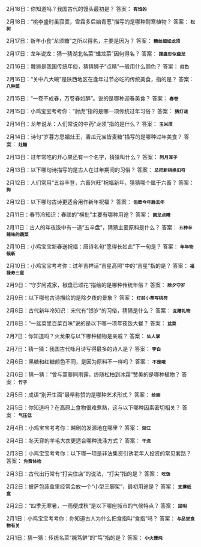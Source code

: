 2月18日：你知道吗？我国古代的馒头最初是？ 答案： **`有馅的`**

2月18日：“桃李盛时虽寂寞，雪霜多后始青葱”描写的是哪种耐寒植物？ 答案： **`松树`**

2月17日：新年小食“龙须糖”之所以得名，主要是因为？ 答案： **`糖丝细如龙须`**

2月17日：龙年说龙：猜一猜湖北名菜“蟠龙菜”因何得名？ 答案： **`摆盘形似盘龙`**

2月16日：舞狮是我国传统年俗，猜猜狮子“点睛”—般用什么颜色？ 答案： **`红色`**

2月16日：“关中八大碗”是陕西地区在逢年过节必吃的传统美食，指的是？ 答案： **`八种菜`**

2月15日：“一卷不成春，万卷春如醉”。说的是哪种迎春美食？ 答案： **`春卷`**

2月15日：小鸡宝宝考考你：“射虎”指的是哪一项传统过年习俗？ 答案： **`猜灯谜`**

2月14日：龙年说龙：人们常说的中药“龙须”指的是什么？ 答案： **`玉米须`**

2月14日：诗句“岁暮方思媚灶王，香瓜元宝皆麦糖”描写的是哪种过年美食？ 答案： **`灶糖`**

2月13日：过年常吃的开心果还有一个名字，猜猜叫什么？ 答案： **`阿月浑子`**

2月13日：以下哪句诗描写的是古人在过年期间的习俗？ 答案： **`总把新桃换旧符`**

2月12日：人们常用“五谷丰登，六畜兴旺”祝福新年，猜猜哪个属于六畜？ 答案： **`狗`**

2月12日：以下哪句古诗更适合用作新年祝福？ 答案： **`但愿今年胜去年`**

2月11日：春节冷知识：春联的“横批”主要有哪种用途？ 答案： **`画龙点睛`**

2月11日：古人的年夜饭中有一道“五辛盘”，猜猜主要原料是什么？ 答案： **`五种辛辣味的蔬菜`**

2月10日：小鸡宝宝新春送祝福：唐诗名句“愿得长如此”下一句是？ 答案： **`年年物候新`**

2月10日：小鸡宝宝考考你：过年吉祥话“吉星高照”中的“吉星”指的是？ 答案： **`福禄寿三星`**

2月9日：“守岁阿戎家，椒盘已颂花”描绘的是哪种传统年俗？ 答案： **`除夕守岁`**

2月9日：以下哪句古诗描绘的是除夕夜的景象？ 答案： **`灯前小草写桃符`**

2月8日：古代新年冷知识：宋代有“馈岁”的习俗，猜猜是什么？ 答案： **`互赠礼物`**

2月8日：“一盆菜里百菜百味”说的是以下哪一项年夜饭大餐？ 答案： **`盆菜`**

2月7日：你知道吗？火龙果与以下哪种植物是亲戚？ 答案： **`仙人掌`**

2月7日：猜一猜：我国古代咏月诗写得最多的诗人是？ 答案： **`李白`**

2月6日：黑糖和红糖颜色不同，是因为原料不一样吗？ 答案： **`不是哦`**

2月6日：猜一猜：“曾与蒿藜同雨露，终随松柏到冰霜”赞美的是哪种植物？ 答案： **`竹子`**

2月5日：成语“别开生面”最早称赞的是哪种艺术形式？ 答案： **`绘画`**

2月5日：你知道吗？在高原上食物很难煮熟，这与以下哪种因素密切相关？ 答案： **`气压低`**

2月4日：小鸡宝宝考考你：越剧的发源地在哪里？ 答案： **`浙江`**

2月4日：冬天穿的羊毛大衣更适合哪种洗涤方式？ 答案： **`干洗`**

2月3日：小鸡宝宝考考你：以下哪一项是非法集资引诱老年人投资的常见套路？ 答案： **`免费体检`**

2月3日：古代出行常有“打尖住店”的说法，“打尖”指的是？ 答案： **`吃饭`**

2月2日：披萨包装盒里经常会放一个“小型三脚架”，最初用途是？ 答案： **`支撑纸盒`**

2月2日：“四季无寒暑，一雨便成秋”是以下哪座城市的气候特点？ 答案： **`昆明`**

2月1日：小鸡宝宝考考你：你知道古人为什么把食指叫“食指”吗？ 答案： **`与品尝食物有关`**

2月1日：猜一猜：传统名菜“腌笃鲜”的“笃”指的是？ 答案： **`小火慢炖`**
